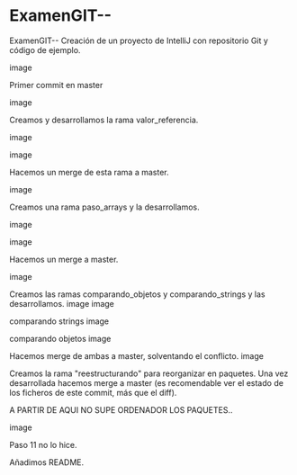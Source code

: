 # ExamenGIT--

ExamenGIT--
Creación de un proyecto de IntelliJ con repositorio Git y código de ejemplo.

image

Primer commit en master

image

Creamos y desarrollamos la rama valor_referencia.

image

image

Hacemos un merge de esta rama a master.

image

Creamos una rama paso_arrays y la desarrollamos.

image

image

Hacemos un merge a master.

image

Creamos las ramas comparando_objetos y comparando_strings y las desarrollamos.
image
image

comparando strings
image

comparando objetos
image

Hacemos merge de ambas a master, solventando el conflicto.
image

Creamos la rama "reestructurando" para reorganizar en paquetes. Una vez desarrollada hacemos merge a master (es recomendable ver el estado de los ficheros de este commit, más que el diff).

A PARTIR DE AQUI NO SUPE ORDENADOR LOS PAQUETES..

image

Paso 11 no lo hice.

Añadimos README.
